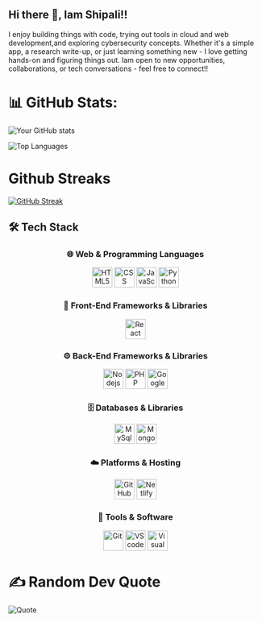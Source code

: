 ## Hi there 👋, Iam Shipali!!

I enjoy building things with code, trying out tools in cloud and web development,and exploring cybersecurity concepts. Whether it's a simple app, a research write-up, or just learning something new - I love getting hands-on and figuring things out.
Iam open to new opportunities, collaborations, or tech conversations - feel free to connect!!

# 📊 GitHub Stats:

![Your GitHub stats](https://github-readme-stats.vercel.app/api?username=shipalibhandary&show_icons=true&theme=dark)

![Top Languages](https://github-readme-stats.vercel.app/api/top-langs/?username=shipalibhandary&layout=compact&theme=dark)

# Github Streaks
[![GitHub Streak](https://streak-stats.demolab.com/?user=shipalibhandary&theme=dark)](https://git.io/streak-stats)

## 🛠️ Tech Stack  

<div align="center">

### 🌐 Web & Programming Languages  
<img src="https://cdn.jsdelivr.net/gh/devicons/devicon/icons/html5/html5-original.svg" width="40" height="40" title="HTML5"/>  
<img src="https://cdn.jsdelivr.net/gh/devicons/devicon/icons/css3/css3-original.svg" width="40" height="40" title="CSS"/>  
<img src="https://cdn.jsdelivr.net/gh/devicons/devicon/icons/javascript/javascript-original.svg" width="40" height="40" title="JavaScipt"/>  
<img src="https://cdn.jsdelivr.net/gh/devicons/devicon/icons/python/python-original.svg" width="40" height="40" title="Python"/>  

### 🎨 Front-End Frameworks & Libraries  
<img src="https://cdn.jsdelivr.net/gh/devicons/devicon/icons/react/react-original.svg" width="40" height="40" title="React"/>  

### ⚙️ Back-End Frameworks & Libraries  
<img src="https://cdn.jsdelivr.net/gh/devicons/devicon/icons/nodejs/nodejs-original.svg" width="40" height="40" title="Nodejs"/>  
<img src="https://cdn.jsdelivr.net/gh/devicons/devicon/icons/php/php-original.svg" width="40" height="40" title="PHP"/>  
<img src="https://cdn.jsdelivr.net/gh/devicons/devicon/icons/googlecloud/googlecloud-original.svg" width="40" height="40" title="GoogleCloud"/>  

### 🗄️ Databases & Libraries  
<img src="https://cdn.jsdelivr.net/gh/devicons/devicon/icons/mysql/mysql-original.svg" width="40" height="40" title="MySql"/>  
<img src="https://cdn.jsdelivr.net/gh/devicons/devicon/icons/mongodb/mongodb-original.svg" width="40" height="40" title="MongoDB"/>  

### ☁️ Platforms & Hosting  
<img src="https://cdn.jsdelivr.net/gh/devicons/devicon/icons/github/github-original.svg#gh-dark-mode-only" width="40" height="40" title="GitHub"/>
<img src="https://cdn.jsdelivr.net/gh/devicons/devicon/icons/netlify/netlify-original.svg" width="40" height="40" title="Netlify"/>  

### 🔧 Tools & Software  
<img src="https://cdn.jsdelivr.net/gh/devicons/devicon/icons/git/git-original.svg" width="40" height="40" title="Git"/>  
<img src="https://cdn.jsdelivr.net/gh/devicons/devicon/icons/vscode/vscode-original.svg" width="40" height="40" title="VScode"/>  
<img src="https://cdn.jsdelivr.net/gh/devicons/devicon/icons/visualstudio/visualstudio-plain.svg" width="40" height="40" title="Visual Studio"/>  

</div>


# ✍️ Random Dev Quote
![Quote](https://quotes-github-readme.vercel.app/api?type=horizontal&theme=dark)


